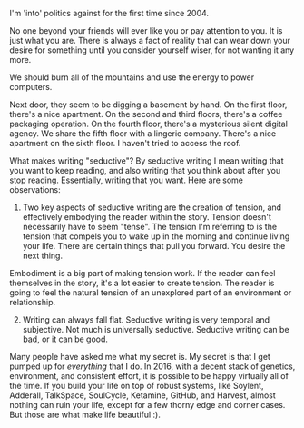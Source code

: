 I'm 'into' politics against for the first time since 2004.

No one beyond your friends will ever like you or pay attention to you.  It is
just what you are.  There is always a fact of reality that can wear down your
desire for something until you consider yourself wiser, for not wanting it any
more.

We should burn all of the mountains and use the energy to power computers.

Next door, they seem to be digging a basement by hand.  On the first floor,
there's a nice apartment.  On the second and third floors, there's a coffee
packaging operation.  On the fourth floor, there's a mysterious silent digital
agency.  We share the fifth floor with a lingerie company.  There's a nice
apartment on the sixth floor.  I haven't tried to access the roof.  

What makes writing "seductive"?  By seductive writing I mean writing that you
want to keep reading, and also writing that you think about after you stop
reading.  Essentially, writing that you want.  Here are some observations:

1) Two key aspects of seductive writing are the creation of tension, and
effectively embodying the reader within the story.  Tension doesn't necessarily
have to seem "tense".  The tension I'm referring to is the tension that compels
you to wake up in the morning and continue living your life.  There are certain
things that pull you forward.  You desire the next thing.  

Embodiment is a big part of making tension work.  If the reader can feel
themselves in the story, it's a lot easier to create tension.  The reader is
going to feel the natural tension of an unexplored part of an environment or
relationship.

2) Writing can always fall flat.  Seductive writing is very temporal and
subjective.  Not much is universally seductive.  Seductive writing can be bad,
or it can be good.

Many people have asked me what my secret is.  My secret is that I get pumped up
for *everything* that I do.  In 2016, with a decent stack of genetics,
environment, and consistent effort, it is possible to be happy virtually all of
the time.  If you build your life on top of robust systems, like Soylent,
Adderall, TalkSpace, SoulCycle, Ketamine, GitHub, and Harvest, almost nothing
can ruin your life, except for a few thorny edge and corner cases.  But those
are what make life beautiful :). 

